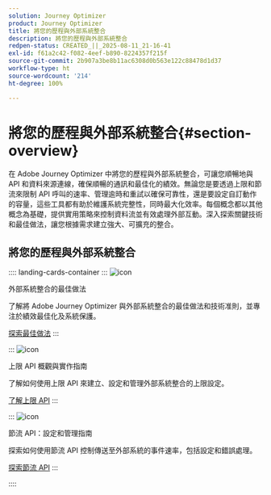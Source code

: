 ```yaml
---
solution: Journey Optimizer
product: Journey Optimizer
title: 將您的歷程與外部系統整合
description: 將您的歷程與外部系統整合
redpen-status: CREATED_||_2025-08-11_21-16-41
exl-id: f61a2c42-f082-4eef-b890-8224357f215f
source-git-commit: 2b907a3be8b11ac6308d0b563e122c88478d1d37
workflow-type: ht
source-wordcount: '214'
ht-degree: 100%

---
```


# 將您的歷程與外部系統整合{#section-overview}

在 Adobe Journey Optimizer 中將您的歷程與外部系統整合，可讓您順暢地與 API 和資料來源連線，確保順暢的通訊和最佳化的績效。無論您是要透過上限和節流來限制 API 呼叫的速率、管理逾時和重試以確保可靠性，還是要設定自訂動作的容量，這些工具都有助於維護系統完整性，同時最大化效率。每個概念都以其他概念為基礎，提供實用策略來控制資料流並有效處理外部互動。深入探索關鍵技術和最佳做法，讓您根據需求建立強大、可擴充的整合。

## 將您的歷程與外部系統整合

:::: landing-cards-container
:::
![icon](https://cdn.experienceleague.adobe.com/icons/gear.svg?lang=zh-Hant)

外部系統整合的最佳做法

了解將 Adobe Journey Optimizer 與外部系統整合的最佳做法和技術准則，並專注於績效最佳化及系統保護。

[探索最佳做法](../using/configuration/external-systems.md)
:::

:::
![icon](https://cdn.experienceleague.adobe.com/icons/code-branch.svg?lang=zh-Hant)

上限 API 概觀與實作指南

了解如何使用上限 API 來建立、設定和管理外部系統整合的上限設定。

[了解上限 API](../using/configuration/capping.md)
:::

:::
![icon](https://cdn.experienceleague.adobe.com/icons/code-branch.svg?lang=zh-Hant)

節流 API：設定和管理指南

探索如何使用節流 API 控制傳送至外部系統的事件速率，包括設定和錯誤處理。

[探索節流 API](../using/configuration/throttling.md)
:::

::::
